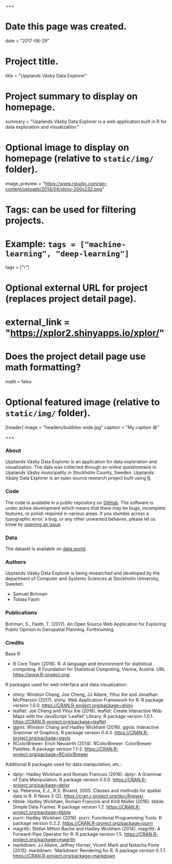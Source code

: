 +++
# Date this page was created.
date = "2017-06-29"

# Project title.
title = "Upplands Väsby Data Explorer"

# Project summary to display on homepage.
summary = "Upplands Väsby Data Explorer is a web application built in R for data exploration and visualization."

# Optional image to display on homepage (relative to `static/img/` folder).
image_preview = "https://www.rstudio.com/wp-content/uploads/2014/04/shiny-200x232.png"

# Tags: can be used for filtering projects.
# Example: `tags = ["machine-learning", "deep-learning"]`
tags = ["r"]

# Optional external URL for project (replaces project detail page).
# external_link = "https://xplor2.shinyapps.io/xplor/"

# Does the project detail page use math formatting?
math = false

# Optional featured image (relative to `static/img/` folder).
[header]
image = "headers/bubbles-wide.jpg"
caption = "My caption :smile:"

+++

### About

Upplands Väsby Data Explorer is an application for data exploration and visualization. The data was collected through an online questionnaire in Upplands Väsby municipality in Stockholm County, Sweden. Upplands Väsby Data Explorer is an open source research project built using [R](https://cran.r-project.org/). 

### Code

The code is available in a public repository on [GitHub](https://github.com/samuel-bohman/xplor). The software is under active development which means that there may be bugs, incomplete features, or polish required in various areas. If you stumble across a typographic error, a bug, or any other unwanted behavior, please let us know by [opening an issue](https://github.com/samuel-bohman/xplor/issues). 

### Data

The dataset is available on [data.world]("https://data.world/samuel-bohman/2015-upplands-vasby-municipality"). 

### Authors

Upplands Väsby Data Explorer is being researched and developed by the department of Computer and Systems Sciences at Stockholm University, Sweden:

* Samuel Bohman
* Tobias Fasth

### Publications

Bohman, S., Fasth. T. (2017). An Open Source Web Application for Exploring Public Opinion in Geospatial Planning. Forthcoming.  

### Credits

Base R:

* R Core Team (2016). R: A language and environment for statistical computing. R Foundation for Statistical
  Computing, Vienna, Austria. URL https://www.R-project.org/.

R packages used for web interface and data visualization:

* shiny: Winston Chang, Joe Cheng, JJ Allaire, Yihui Xie and Jonathan McPherson (2017). shiny: Web Application Framework
  for R. R package version 1.0.0. https://CRAN.R-project.org/package=shiny
* leaflet: Joe Cheng and Yihui Xie (2016). leaflet: Create Interactive Web Maps with the JavaScript 'Leaflet' Library. R
  package version 1.0.1. https://CRAN.R-project.org/package=leaflet
* ggvis: Winston Chang and Hadley Wickham (2016). ggvis: Interactive Grammar of Graphics. R package version 0.4.3.
  https://CRAN.R-project.org/package=ggvis
* RColorBrewer: Erich Neuwirth (2014). RColorBrewer: ColorBrewer Palettes. R package version 1.1-2.
  https://CRAN.R-project.org/package=RColorBrewer

Additional R packages used for data manipulation, etc.:

* dplyr: Hadley Wickham and Romain Francois (2016). dplyr: A Grammar of Data Manipulation. R package version 0.5.0.
  https://CRAN.R-project.org/package=dplyr
* sp: Pebesma, E.J., R.S. Bivand, 2005. Classes and methods for spatial data in R. R News 5 (2),
  https://cran.r-project.org/doc/Rnews/.
* tibble: Hadley Wickham, Romain Francois and Kirill Müller (2016). tibble: Simple Data Frames. R package version 1.2.
  https://CRAN.R-project.org/package=tibble
* purrr: Hadley Wickham (2016). purrr: Functional Programming Tools. R package version 0.2.2.
  https://CRAN.R-project.org/package=purrr
* magrittr: Stefan Milton Bache and Hadley Wickham (2014). magrittr: A Forward-Pipe Operator for R. R package version 1.5.
  https://CRAN.R-project.org/package=magrittr
* markdown: JJ Allaire, Jeffrey Horner, Vicent Marti and Natacha Porte (2015). markdown: 'Markdown' Rendering for R. R
  package version 0.7.7. https://CRAN.R-project.org/package=markdown
